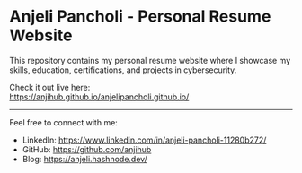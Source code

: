 # Anjeli Pancholi - Personal Resume Website

This repository contains my personal resume website where I showcase my skills, education, certifications, and projects in cybersecurity.

Check it out live here:  
https://anjihub.github.io/anjelipancholi.github.io/

---

Feel free to connect with me:  
- LinkedIn: https://www.linkedin.com/in/anjeli-pancholi-11280b272/  
- GitHub: https://github.com/anjihub  
- Blog: https://anjeli.hashnode.dev/
